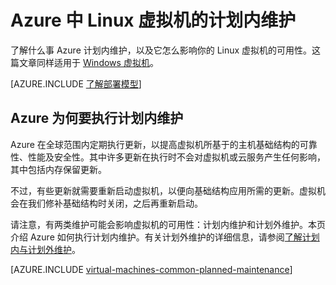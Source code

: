<properties
	pageTitle="Linux VM 的计划内维护 | Azure"
	description="了解什么是 Azure 计划内维护以及它如何影响正在 Azure 中运行的 Linux 虚拟机。"
	services="virtual-machines-linux"
	documentationCenter=""
	authors="drewm"
	manager="timlt"
	editor=""
	tags="azure-service-management,azure-resource-manager"/>

<tags
	ms.service="virtual-machines-linux"
	ms.date="04/26/2016"
	wacn.date="07/28/2016"/>


# Azure 中 Linux 虚拟机的计划内维护

了解什么事 Azure 计划内维护，以及它怎么影响你的 Linux 虚拟机的可用性。这篇文章同样适用于 [Windows 虚拟机](/documentation/articles/virtual-machines-windows-planned-maintenance/)。

[AZURE.INCLUDE [了解部署模型](../includes/learn-about-deployment-models-both-include.md)]

## Azure 为何要执行计划内维护

Azure 在全球范围内定期执行更新，以提高虚拟机所基于的主机基础结构的可靠性、性能及安全性。其中许多更新在执行时不会对虚拟机或云服务产生任何影响，其中包括内存保留更新。

不过，有些更新就需要重新启动虚拟机，以便向基础结构应用所需的更新。虚拟机会在我们修补基础结构时关闭，之后再重新启动。

请注意，有两类维护可能会影响虚拟机的可用性：计划内维护和计划外维护。本页介绍 Azure 如何执行计划内维护。有关计划外维护的详细信息，请参阅[了解计划内与计划外维护](/documentation/articles/virtual-machines-linux-manage-availability/)。

[AZURE.INCLUDE [virtual-machines-common-planned-maintenance](../includes/virtual-machines-common-planned-maintenance.md)]

<!---HONumber=Mooncake_0321_2016-->